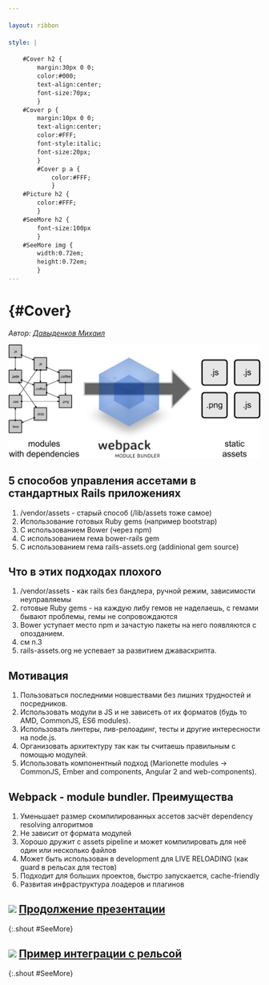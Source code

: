 ```yaml
---

layout: ribbon

style: |

    #Cover h2 {
        margin:30px 0 0;
        color:#000;
        text-align:center;
        font-size:70px;
        }
    #Cover p {
        margin:10px 0 0;
        text-align:center;
        color:#FFF;
        font-style:italic;
        font-size:20px;
        }
        #Cover p a {
            color:#FFF;
            }
    #Picture h2 {
        color:#FFF;
        }
    #SeeMore h2 {
        font-size:100px
        }
    #SeeMore img {
        width:0.72em;
        height:0.72em;
        }
---
```


# {#Cover}

*Автор: [Давыденков Михаил](http://github.com/DavydenkovM/)*

![](pictures/webpack.jpg)

## 5 способов управления ассетами в стандартных Rails приложениях

1. /vendor/assets - старый способ (/lib/assets тоже самое)
2. Использование готовых Ruby gems (например bootstrap)
3. С использованием Bower (через npm)
4. С использованием гема bower-rails gem
5. С использованием гема rails-assets.org (addinional gem source)

## Что в этих подходах плохого

1. /vendor/assets - как rails без бандлера, ручной режим, зависимости неуправляемы
2. готовые Ruby gems - на каждую либу гемов не наделаешь, с гемами бывают проблемы, гемы не сопровождаются
3. Bower уступает место npm и зачастую пакеты на него появляются с опозданием.
4. см п.3
5. rails-assets.org не успевает за развитием джаваскрипта.

## Мотивация

1. Пользоваться последними новшествами без лишних трудностей и посредников.
2. Использовать модули в JS и не зависеть от их форматов (будь то AMD, CommonJS, ES6 modules).
3. Использовать линтеры, лив-релоадинг, тесты и другие интересности на node.js.
4. Организовать архитектуру так как ты считаешь правильным с помощью модулей.
5. Использовать компонентный подход (Marionette modules -> CommonJS, Ember and components, Angular 2 and web-components).

## Webpack - module bundler. Преимущества

1. Уменьшает размер скомпилированных ассетов засчёт dependency resolving алгоритмов
2. Не зависит от формата модулей
3. Хорошо дружит с assets pipeline и может компилировать для неё один или несколько файлов
4. Может быть использован в development для LIVE RELOADING (как guard в рельсах для тестов)
5. Подходит для больших проектов, быстро запускается, cache-friendly
6. Развитая инфраструктура лоадеров и плагинов

## ![](http://shwr.me/pictures/logo.svg) [Продолжение презентации](http://peerigon.github.io/presentations/2014-07-09-MNUG-webpack/#1)
{:.shout #SeeMore}

## ![](http://shwr.me/pictures/logo.svg) [Пример интеграции с рельсой](https://github.com/DavydenkovM/NTP.git)
{:.shout #SeeMore}



